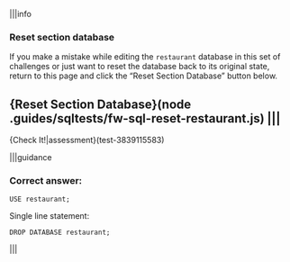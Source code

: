 |||info
### Reset section database
If you make a mistake while editing the `restaurant` database in this set of challenges or just want to reset the database back to its original state, return to this page and click the “Reset Section Database” button below.

{Reset Section Database}(node .guides/sqltests/fw-sql-reset-restaurant.js)
|||
---

{Check It!|assessment}(test-3839115583)

|||guidance

### Correct answer:

`USE restaurant;`

Single line statement:

`DROP DATABASE restaurant;`

|||